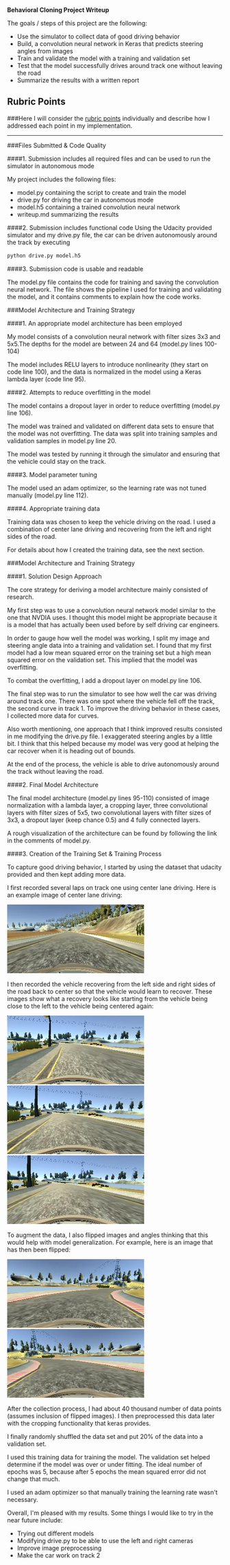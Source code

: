 **Behavioral Cloning Project Writeup**

The goals / steps of this project are the following:
* Use the simulator to collect data of good driving behavior
* Build, a convolution neural network in Keras that predicts steering angles from images
* Train and validate the model with a training and validation set
* Test that the model successfully drives around track one without leaving the road
* Summarize the results with a written report

[//]: # (Image References)

[image2]: ./examples/center-driving.jpg "Center Driving"
[image3]: ./examples/recover1.jpg "Recovery Image"
[image4]: ./examples/recover2.jpg "Recovery Image"
[image5]: ./examples/recover3.jpg "Recovery Image"
[image6]: ./examples/flip1.jpg "Normal Image"
[image7]: ./examples/flip2.jpg "Flipped Image"

## Rubric Points
###Here I will consider the [rubric points](https://review.udacity.com/#!/rubrics/432/view) individually and describe how I addressed each point in my implementation.  

---
###Files Submitted & Code Quality

####1. Submission includes all required files and can be used to run the simulator in autonomous mode

My project includes the following files:
* model.py containing the script to create and train the model
* drive.py for driving the car in autonomous mode
* model.h5 containing a trained convolution neural network 
* writeup.md summarizing the results

####2. Submission includes functional code
Using the Udacity provided simulator and my drive.py file, the car can be driven autonomously around the track by executing 
```sh
python drive.py model.h5
```

####3. Submission code is usable and readable

The model.py file contains the code for training and saving the convolution neural network. The file shows the pipeline I used for training and validating the model, and it contains comments to explain how the code works.

###Model Architecture and Training Strategy

####1. An appropriate model architecture has been employed

My model consists of a convolution neural network with filter sizes 3x3 and 5x5.The depths for the model are between 24 and 64 (model.py lines 100-104) 

The model includes RELU layers to introduce nonlinearity (they start on code line 100), and the data is normalized in the model using a Keras lambda layer (code line 95). 

####2. Attempts to reduce overfitting in the model

The model contains a dropout layer in order to reduce overfitting (model.py line 106). 

The model was trained and validated on different data sets to ensure that the model was not overfitting. The data was split into training samples and validation samples in model.py line 20. 

The model was tested by running it through the simulator and ensuring that the vehicle could stay on the track.

####3. Model parameter tuning

The model used an adam optimizer, so the learning rate was not tuned manually (model.py line 112).

####4. Appropriate training data

Training data was chosen to keep the vehicle driving on the road. I used a combination of center lane driving and recovering from the left and right sides of the road. 

For details about how I created the training data, see the next section. 

###Model Architecture and Training Strategy

####1. Solution Design Approach

The core strategy for deriving a model architecture mainly consisted of research.

My first step was to use a convolution neural network model similar to the one that NVDIA uses. I thought this model might be appropriate because it is a model that has actually been used before by self driving car engineers.

In order to gauge how well the model was working, I split my image and steering angle data into a training and validation set. I found that my first model had a low mean squared error on the training set but a high mean squared error on the validation set. This implied that the model was overfitting. 

To combat the overfitting, I add a dropout layer on model.py line 106.

The final step was to run the simulator to see how well the car was driving around track one. There was one spot where the vehicle fell off the track, the second curve in track 1. To improve the driving behavior in these cases, I collected more data for curves.

Also worth mentioning, one approach that I think improved results consisted in me modifying the drive.py file. I exaggerated steering angles by a little bit. I think that this helped because my model was very good at helping the car recover when it is heading out of bounds. 

At the end of the process, the vehicle is able to drive autonomously around the track without leaving the road.

####2. Final Model Architecture

The final model architecture (model.py lines 95-110) consisted of image normalization with a lambda layer, a cropping layer, three convolutional layers with filter sizes of 5x5, two convolutional layers with filter sizes of 3x3, a dropout layer (keep chance 0.5) and 4 fully connected layers.

A rough visualization of the architecture can be found by following the link in the comments of model.py.

####3. Creation of the Training Set & Training Process

To capture good driving behavior, I started by using the dataset that udacity provided and then kept adding more data.  

I first recorded several laps on track one using center lane driving. Here is an example image of center lane driving:

![alt text][image2]

I then recorded the vehicle recovering from the left side and right sides of the road back to center so that the vehicle would learn to recover. These images show what a recovery looks like starting from the vehicle being close to the left to the vehicle being centered again:

![alt text][image3]
![alt text][image4]
![alt text][image5]

To augment the data, I also flipped images and angles thinking that this would help with model generalization. For example, here is an image that has then been flipped:

![alt text][image6]
![alt text][image7]

After the collection process, I had about 40 thousand number of data points (assumes inclusion of flipped images). I then preprocessed this data later with the cropping functionality that keras provides. 

I finally randomly shuffled the data set and put 20% of the data into a validation set. 

I used this training data for training the model. The validation set helped determine if the model was over or under fitting. The ideal number of epochs was 5, because after 5 epochs the mean squared error did not change that much. 

I used an adam optimizer so that manually training the learning rate wasn't necessary.

Overall, I'm pleased with my results. Some things I would like to try in the near future include:
* Trying out different models
* Modifying drive.py to be able to use the left and right cameras
* Improve image preprocessing
* Make the car work on track 2

